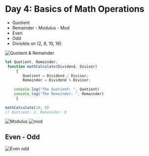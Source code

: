 
# Day 4: Basics of Math Operations

- Quotient
- Remainder - Modulus - Mod
- Even 
- Odd
- Divisible on (2, 8, 10, 16)



![Quotient & Remainder](https://media.geeksforgeeks.org/wp-content/uploads/20220618235328/QuotientandRemaindercalculation.jpg)

```javascript
let Quotient, Remainder;
 function mathCalculate(Dividend, Divisor)
	 {
		Quotient = Dividend / Divisor;
        Remainder = Dividend % Divisor;
 
    console.log("The Quotient: ", Quotient)
    console.log("The Remainder: ", Remainder)
	 }
    
mathCalculate(10, 5)  
// Quotient: 2, Remainder: 0
```


![Modulus](https://www.scaler.com/topics/images/modulus-operator-in-c-thumbnail.webp)
![mod](https://samsclass.info/129S/proj/CBL6-3.png)


## Even - Odd
![Even odd](https://www.onlinemathlearning.com/image-files/even-odd.png)